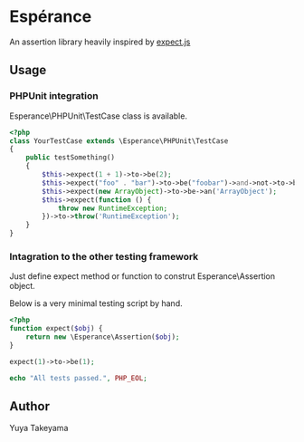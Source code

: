 Esp&eacute;rance
================

An assertion library heavily inspired by [expect.js](https://github.com/LearnBoost/expect.js)

Usage
-----

### PHPUnit integration

Esperance\\PHPUnit\\TestCase class is available.

```php
<?php
class YourTestCase extends \Esperance\PHPUnit\TestCase
{
    public testSomething()
    {
        $this->expect(1 + 1)->to->be(2);
        $this->expect("foo" . "bar")->to->be("foobar")->and->not->to->be('baz');
        $this->expect(new ArrayObject)->to->be->an('ArrayObject');
        $this->expect(function () {
            throw new RuntimeException;
        })->to->throw('RuntimeException');
    }
}
```

### Intagration to the other testing framework

Just define expect method or function to construt Esperance\\Assertion object.

Below is a very minimal testing script by hand.

```php
<?php
function expect($obj) {
    return new \Esperance\Assertion($obj);
}

expect(1)->to->be(1);

echo "All tests passed.", PHP_EOL;
```

Author
------

Yuya Takeyama
